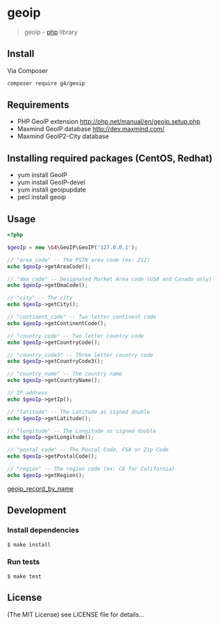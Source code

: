 geoip
======

> geoip - [php](http://php.net) library

## Install
Via Composer

```sh
composer require g4/geoip
```
## Requirements

* PHP GeoIP extension http://php.net/manual/en/geoip.setup.php
* Maxmind GeoIP database http://dev.maxmind.com/
* Maxmind GeoIP2-City database

## Installing required packages (CentOS, Redhat)

* yum install GeoIP
* yum install GeoIP-devel
* yum install geoipupdate
* pecl install geoip

## Usage

``` php
<?php

$geoIp = new \G4\GeoIP\GeoIP('127.0.0.1');

// "area_code" -- The PSTN area code (ex: 212)
echo $geoIp->getAreaCode();

// "dma_code" -- Designated Market Area code (USA and Canada only)
echo $geoIp->getDmaCode();

// "city" -- The city
echo $geoIp->getCity();

// "continent_code" -- Two letter continent code
echo $geoIp->getContinentCode();

// "country_code" -- Two letter country code
echo $geoIp->getCountryCode();

// "country_code3" -- Three letter country code
echo $geoIp->getCountryCode3();

// "country_name" -- The country name
echo $geoIp->getCountryName();

// IP address
echo $geoIp->getIp();

// "latitude" -- The Latitude as signed double
echo $geoIp->getLatitude();

// "longitude" -- The Longitude as signed double
echo $geoIp->getLongitude();

// "postal_code" -- The Postal Code, FSA or Zip Code
echo $geoIp->getPostalCode();

// "region" -- The region code (ex: CA for California)
echo $geoIp->getRegion();

```

[geoip_record_by_name](http://php.net/manual/en/function.geoip-record-by-name.php)

## Development

### Install dependencies

    $ make install

### Run tests

    $ make test

## License

(The MIT License)
see LICENSE file for details...
